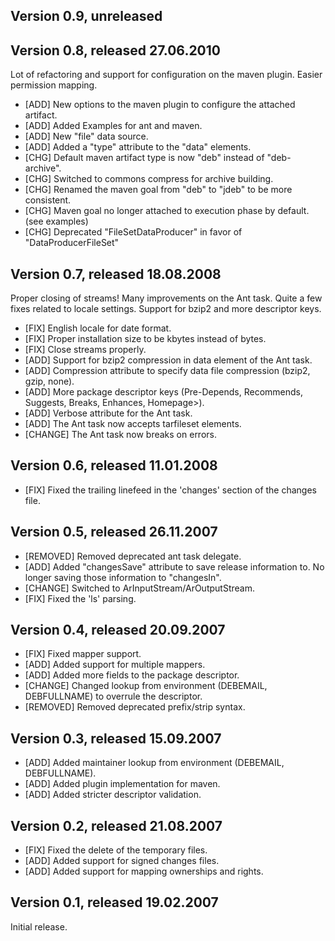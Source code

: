 ## Version 0.9, unreleased


## Version 0.8, released 27.06.2010

Lot of refactoring and support for configuration on the maven plugin. Easier permission mapping.

* [ADD] New options to the maven plugin to configure the attached artifact.
* [ADD] Added Examples for ant and maven.
* [ADD] New "file" data source.
* [ADD] Added a "type" attribute to the "data" elements.
* [CHG] Default maven artifact type is now "deb" instead of "deb-archive".
* [CHG] Switched to commons compress for archive building.
* [CHG] Renamed the maven goal from "deb" to "jdeb" to be more consistent.
* [CHG] Maven goal no longer attached to execution phase by default. (see examples)
* [CHG] Deprecated "FileSetDataProducer" in favor of "DataProducerFileSet"


## Version 0.7, released 18.08.2008

Proper closing of streams!
Many improvements on the Ant task.
Quite a few fixes related to locale settings.
Support for bzip2 and more descriptor keys.

* [FIX] English locale for date format.	
* [FIX] Proper installation size to be kbytes instead of bytes.	
* [FIX] Close streams properly.	
* [ADD] Support for bzip2 compression in data element of the Ant task.
* [ADD] Compression attribute to specify data file compression (bzip2, gzip, none).
* [ADD] More package descriptor keys (Pre-Depends, Recommends, Suggests, Breaks, Enhances, Homepage>).
* [ADD] Verbose attribute for the Ant task.
* [ADD] The Ant task now accepts tarfileset elements.
* [CHANGE] The Ant task now breaks on errors.


## Version 0.6, released 11.01.2008

* [FIX] Fixed the trailing linefeed in the 'changes' section of the changes file.


## Version 0.5, released 26.11.2007

* [REMOVED] Removed deprecated ant task delegate.
* [ADD] Added "changesSave" attribute to save release information to. No longer saving those information to "changesIn".
* [CHANGE] Switched to ArInputStream/ArOutputStream.
* [FIX] Fixed the 'ls' parsing.


## Version 0.4, released 20.09.2007

* [FIX] Fixed mapper support.
* [ADD] Added support for multiple mappers.
* [ADD] Added more fields to the package descriptor.
* [CHANGE] Changed lookup from environment (DEBEMAIL, DEBFULLNAME) to overrule the descriptor.
* [REMOVED] Removed deprecated prefix/strip syntax.


## Version 0.3, released 15.09.2007

* [ADD] Added maintainer lookup from environment (DEBEMAIL, DEBFULLNAME).
* [ADD] Added plugin implementation for maven.
* [ADD] Added stricter descriptor validation.


## Version 0.2, released 21.08.2007

* [FIX] Fixed the delete of the temporary files.
* [ADD] Added support for signed changes files.
* [ADD] Added support for mapping ownerships and rights.


## Version 0.1, released 19.02.2007

Initial release.
